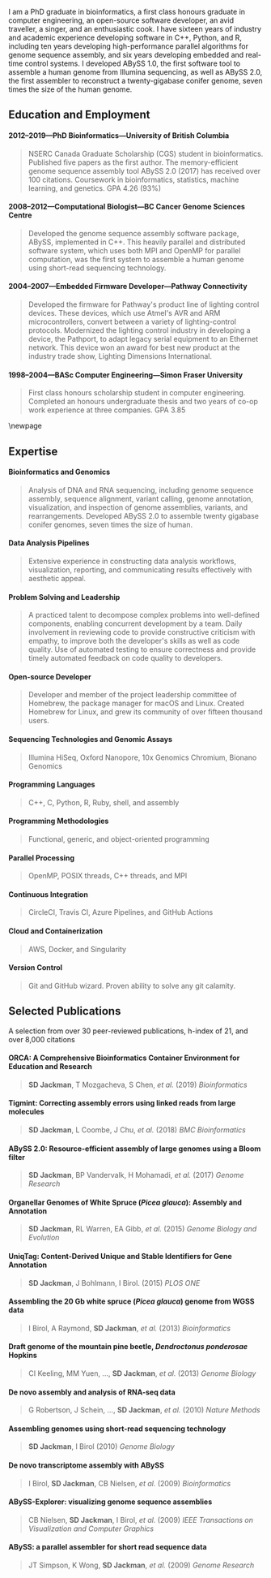 I am a PhD graduate in bioinformatics, a first class honours graduate in computer engineering, an open-source software developer, an avid traveller, a singer, and an enthusiastic cook. I have sixteen years of industry and academic experience developing software in C++, Python, and R, including ten years developing high-performance parallel algorithms for genome sequence assembly, and six years developing embedded and real-time control systems. I developed ABySS 1.0, the first software tool to assemble a human genome from Illumina sequencing, as well as ABySS 2.0, the first assembler to reconstruct a twenty-gigabase conifer genome, seven times the size of the human genome.

## Education and Employment

#### 2012–2019—PhD Bioinformatics—University of British Columbia

> NSERC Canada Graduate Scholarship (CGS) student in bioinformatics. Published five papers as the first author. The memory-efficient genome sequence assembly tool ABySS 2.0 (2017) has received over 100 citations. Coursework in bioinformatics, statistics, machine learning, and genetics. GPA 4.26 (93%)

#### 2008–2012—Computational Biologist—BC Cancer Genome Sciences Centre

> Developed the genome sequence assembly software package, ABySS, implemented in C++. This heavily parallel and distributed software system, which uses both MPI and OpenMP for parallel computation, was the first system to assemble a human genome using short-read sequencing technology.

#### 2004–2007—Embedded Firmware Developer—Pathway Connectivity

> Developed the firmware for Pathway's product line of lighting control devices. These devices, which use Atmel's AVR and ARM microcontrollers, convert between a variety of lighting-control protocols. Modernized the lighting control industry in developing a device, the Pathport, to adapt legacy serial equipment to an Ethernet network. This device won an award for best new product at the industry trade show, Lighting Dimensions International.

#### 1998–2004—BASc Computer Engineering—Simon Fraser University

> First class honours scholarship student in computer engineering. Completed an honours undergraduate thesis and two years of co-op work experience at three companies. GPA 3.85

\newpage

## Expertise

#### Bioinformatics and Genomics

> Analysis of DNA and RNA sequencing, including genome sequence assembly, sequence alignment, variant calling, genome annotation, visualization, and inspection of genome assemblies, variants, and rearrangements. Developed ABySS 2.0 to assemble twenty gigabase conifer genomes, seven times the size of human.

#### Data Analysis Pipelines

> Extensive experience in constructing data analysis workflows, visualization, reporting, and communicating results effectively with aesthetic appeal.

#### Problem Solving and Leadership

> A practiced talent to decompose complex problems into well-defined components, enabling concurrent development by a team. Daily involvement in reviewing code to provide constructive criticism with empathy, to improve both the developer's skills as well as code quality. Use of automated testing to ensure correctness and provide timely automated feedback on code quality to developers.

#### Open-source Developer

> Developer and member of the project leadership committee of Homebrew, the package manager for macOS and Linux. Created Homebrew for Linux, and grew its community of over fifteen thousand users.

#### Sequencing Technologies and Genomic Assays

> Illumina HiSeq, Oxford Nanopore, 10x Genomics Chromium, Bionano Genomics

#### Programming Languages

> C++, C, Python, R, Ruby, shell, and assembly

#### Programming Methodologies

> Functional, generic, and object-oriented programming

#### Parallel Processing

> OpenMP, POSIX threads, C++ threads, and MPI

#### Continuous Integration

> CircleCI, Travis CI, Azure Pipelines, and GitHub Actions

#### Cloud and Containerization

> AWS, Docker, and Singularity

#### Version Control

> Git and GitHub wizard. Proven ability to solve any git calamity.

## Selected Publications

A selection from over 30 peer-reviewed publications, h-index of 21, and over 8,000 citations

#### ORCA: A Comprehensive Bioinformatics Container Environment for Education and Research
> **SD Jackman**, T Mozgacheva, S Chen, *et al.*
> (2019)
> *Bioinformatics*

#### Tigmint: Correcting assembly errors using linked reads from large molecules
> **SD Jackman**, L Coombe, J Chu, *et al.*
> (2018)
> *BMC Bioinformatics*

#### ABySS 2.0: Resource-efficient assembly of large genomes using a Bloom filter
> **SD Jackman**, BP Vandervalk, H Mohamadi, *et al.*
> (2017)
> *Genome Research*

#### Organellar Genomes of White Spruce (*Picea glauca*): Assembly and Annotation
> **SD Jackman**, RL Warren, EA Gibb, *et al.*
> (2015)
> *Genome Biology and Evolution*

#### UniqTag: Content-Derived Unique and Stable Identifiers for Gene Annotation
> **SD Jackman**, J Bohlmann, I Birol.
> (2015)
> *PLOS ONE*

#### Assembling the 20 Gb white spruce (*Picea glauca*) genome from WGSS data
> I Birol, A Raymond, **SD Jackman**, *et al.*
> (2013)
> _Bioinformatics_

#### Draft genome of the mountain pine beetle, *Dendroctonus ponderosae* Hopkins
> CI Keeling, MM Yuen, ..., **SD Jackman**, *et al.*
> (2013)
> _Genome Biology_

#### De novo assembly and analysis of RNA-seq data
> G Robertson, J Schein, ..., **SD Jackman**, *et al.*
> (2010)
> _Nature Methods_

#### Assembling genomes using short-read sequencing technology
> **SD Jackman**, I Birol
> (2010)
> _Genome Biology_

#### De novo transcriptome assembly with ABySS
> I Birol, **SD Jackman**, CB Nielsen, *et al.*
> (2009)
> _Bioinformatics_

#### ABySS-Explorer: visualizing genome sequence assemblies
> CB Nielsen, **SD Jackman**, I Birol, *et al.*
> (2009)
> _IEEE Transactions on Visualization and Computer Graphics_

#### ABySS: a parallel assembler for short read sequence data
> JT Simpson, K Wong, **SD Jackman**, *et al.*
> (2009)
> _Genome Research_
